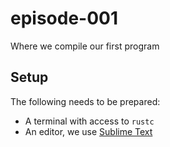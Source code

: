 # episode-001
Where we compile our first program

## Setup
The following needs to be prepared:

* A terminal with access to `rustc`
* An editor, we use [Sublime Text][sublime-text]

[sublime-text]: http://www.sublimetext.com/
